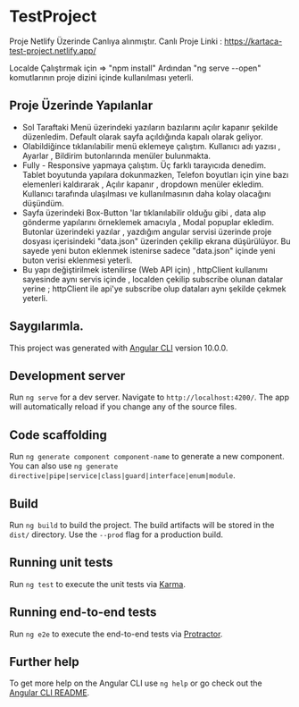 # TestProject
Proje Netlify Üzerinde Canlıya alınmıştır. Canlı Proje Linki : https://kartaca-test-project.netlify.app/

Localde Çalıştırmak için  => "npm install" Ardından "ng serve --open" komutlarının proje dizini içinde kullanılması yeterli.

## Proje Üzerinde Yapılanlar 
* Sol Taraftaki Menü üzerindeki yazıların bazılarını açılır kapanır şekilde düzenledim. Default olarak sayfa açıldığında kapalı olarak geliyor. 
* Olabildiğince tıklanılabilir menü eklemeye çalıştım. Kullanıcı adı yazısı , Ayarlar , Bildirim butonlarında menüler bulunmakta.
* Fully - Responsive yapmaya çalıştım. Üç farklı tarayıcıda denedim. Tablet boyutunda yapılara dokunmazken, Telefon boyutları için yine bazı elemenleri kaldırarak , Açılır kapanır , dropdown menüler ekledim. Kullanıcı tarafında ulaşılması ve kullanılmasının daha kolay olacağını düşündüm. 
* Sayfa üzerindeki Box-Button 'lar tıklanılabilir olduğu gibi , data alıp gönderme yapılarını örneklemek amacıyla , Modal popuplar ekledim. Butonlar üzerindeki yazılar , yazdığım angular servisi üzerinde proje dosyası içerisindeki "data.json" üzerinden çekilip ekrana düşürülüyor. Bu sayede yeni buton eklenmek istenirse sadece "data.json" içinde yeni buton verisi eklenmesi yeterli.
* Bu yapı değiştirilmek istenilirse (Web API için) , httpClient kullanımı sayesinde aynı servis içinde , localden çekilip subscribe olunan datalar yerine ; httpClient ile api'ye subscribe olup dataları aynı şekilde çekmek yeterli.
## Saygılarımla.


This project was generated with [Angular CLI](https://github.com/angular/angular-cli) version 10.0.0.

## Development server

Run `ng serve` for a dev server. Navigate to `http://localhost:4200/`. The app will automatically reload if you change any of the source files.

## Code scaffolding

Run `ng generate component component-name` to generate a new component. You can also use `ng generate directive|pipe|service|class|guard|interface|enum|module`.

## Build

Run `ng build` to build the project. The build artifacts will be stored in the `dist/` directory. Use the `--prod` flag for a production build.

## Running unit tests

Run `ng test` to execute the unit tests via [Karma](https://karma-runner.github.io).

## Running end-to-end tests

Run `ng e2e` to execute the end-to-end tests via [Protractor](http://www.protractortest.org/).

## Further help

To get more help on the Angular CLI use `ng help` or go check out the [Angular CLI README](https://github.com/angular/angular-cli/blob/master/README.md).
